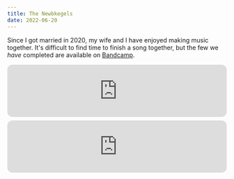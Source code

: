 ```yaml
---
title: The Newbkegels
date: 2022-06-20
---
```


Since I got married in 2020, my wife and I have enjoyed making music together. It's difficult to find time to finish a song together, but the few we _have_ completed are available on [Bandcamp](https://thenewbkegels.bandcamp.com/).

<iframe style="border-radius: 12px; border: 0; width: 100%; height: 120px; margin-bottom: .5rem;" src="https://bandcamp.com/EmbeddedPlayer/track=1479949913/size=large/bgcol=ffffff/linkcol=0687f5/tracklist=false/artwork=small/transparent=true/" seamless><a href="https://thenewbkegels.bandcamp.com/track/thank-you-corona">Thank You Corona by Kaylie Houghton, The Newbkegels</a></iframe>
<iframe style="border-radius: 12px; border: 0; width: 100%; height: 120px;" src="https://bandcamp.com/EmbeddedPlayer/track=1706869695/size=large/bgcol=ffffff/linkcol=0687f5/tracklist=false/artwork=small/transparent=true/" seamless><a href="https://thenewbkegels.bandcamp.com/track/come-thou-fount">Come Thou Fount by The Newbkegels</a></iframe>